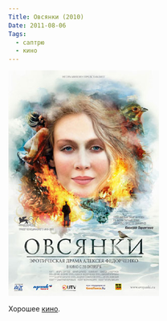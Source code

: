 ```yaml
---
Title: Овсянки (2010)
Date: 2011-08-06
Tags:
  - саптрю
  - кино
---
```


![ovsyanki.jpg](images/ovsyanki.jpg)

Хорошее [кино](http://ru.wikipedia.org/wiki/Овсянки_(фильм)).